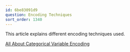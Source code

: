 ```yaml
---
id: 6be83091d9
question: Encoding Techniques
sort_order: 1340
---
```


This article explains different encoding techniques used.

[All About Categorical Variable Encoding](https://towardsdatascience.com/all-about-categorical-variable-encoding-305f3361fd02)